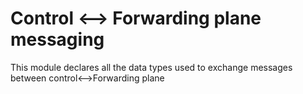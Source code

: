 # Control <--> Forwarding plane messaging

This module declares all the data types used to exchange messages between control<-->Forwarding plane